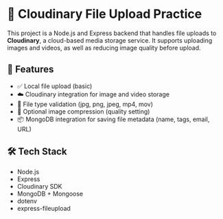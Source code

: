 # 📁 Cloudinary File Upload Practice

This project is a Node.js and Express backend that handles file uploads to **Cloudinary**, a cloud-based media storage service. It supports uploading images and videos, as well as reducing image quality before upload.

## 🔧 Features

- ✅ Local file upload (basic)
- ☁️ Cloudinary integration for image and video storage
- 🔐 File type validation (jpg, png, jpeg, mp4, mov)
- 🔽 Optional image compression (quality setting)
- 📦 MongoDB integration for saving file metadata (name, tags, email, URL)

## 🛠️ Tech Stack

- Node.js
- Express
- Cloudinary SDK
- MongoDB + Mongoose
- dotenv
- express-fileupload